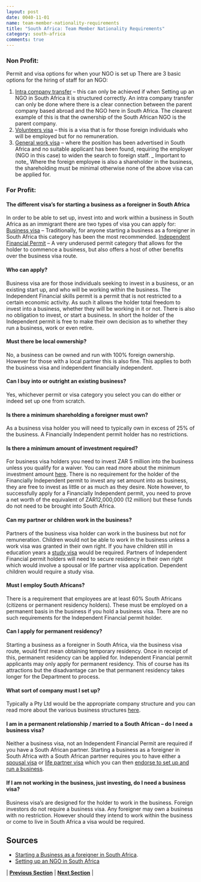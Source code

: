 ```yaml
---
layout: post
date: 0040-11-01
name: team-member-nationality-requirements
title: "South Africa: Team Member Nationality Requirements"
category: south-africa
comments: true
---
```


### Non Profit:
Permit and visa options for when your NGO is set up
There are 3 basic options for the hiring of staff for an NGO:
1. [Intra company transfer](https://www.intergate-immigration.com/intracompany-transfers.php) – this can only be achieved if when Setting up an NGO in South Africa it is structured correctly. An intra company transfer can only be done where there is a clear connection between the parent company based abroad and the NGO here in South Africa. The clearest example of this is that the ownership of the South African NGO is the parent company.
2. [Volunteers visa](https://www.intergate-immigration.com/volunteer-visa-permits.php) – this is a visa that is for those foreign individuals who will be employed but for no remuneration.
3. [General work visa](https://www.intergate-immigration.com/work-permit-general-south-africa.php) – where the position has been advertised in South Africa and no suitable applicant has been found, requiring the employer (NGO in this case) to widen the search to foreign staff.
_ Important to note_
Where the foreign employee is also a shareholder in the business, the shareholding must be minimal otherwise none of the above visa can be applied for.

### For Profit:
#### The different visa’s for starting a business as a foreigner in South Africa
In order to be able to set up, invest into and work within a business in South Africa as an immigrant there are two types of visa you can apply for:
[Business visa](https://www.intergate-immigration.com/business-permits-visa-south-africa-immigration.php) – Traditionally, for anyone starting a business as a foreigner in South Africa this category has been the most recommended.
[Independent Financial Permit](https://www.intergate-immigration.com/business-permit-visa-financially-independent-permit.php) – A very underused permit category that allows for the holder to commence a business, but also offers a host of other benefits over the business visa route.
#### Who can apply?
Business visa are for those individuals seeking to invest in a business, or an existing start up, and who will be working within the business.
The Independent Financial skills permit is a permit that is not restricted to a certain economic activity. As such it allows the holder total freedom to invest into a business, whether they will be working in it or not. There is also no obligation to invest, or start a business. In short the holder of the Independent permit is free to make their own decision as to whether they run a business, work or even retire.
#### Must there be local ownership?
No, a business can be owned and run with 100% foreign ownership. However for those with a local partner this is also fine. This applies to both the business visa and independent financially independent.
#### Can I buy into or outright an existing business?
Yes, whichever permit or visa category you select you can do either or indeed set up one from scratch.
#### Is there a minimum shareholding a foreigner must own?
As a business visa holder you will need to typically own in excess of 25% of the business. A Financially Independent permit holder has no restrictions.
#### Is there a minimum amount of investment required?
For business visa holders you need to invest ZAR 5 million into the business unless you qualify for a waiver. You can read more about the minimum investment amount [here](https://www.intergate-immigration.com/business-visa-waiver-applications.php).
There is no requirement for the holder of the Financially Independent permit to invest any set amount into as business, they are free to invest as little or as much as they desire. Note however, to successfully apply for a Financially Independent permit, you need to prove a net worth of the equivalent of ZAR12,000,000 (12 million) but these funds do not need to be brought into South Africa.
#### Can my partner or children work in the business?
Partners of the business visa holder can work in the business but not for remuneration. Children would not be able to work in the business unless a work visa was granted in their own right. If you have children still in education years a [study visa](https://www.intergate-immigration.com/immigration-south-africa-study-permits-visas.php) would be required.
Partners of Independent Financial permit holders will need to secure residency in their own right which would involve a spousal or life partner visa application. Dependent children would require a study visa.
#### Must I employ South Africans?
There is a requirement that employees are at least 60% South Africans (citizens or permanent residency holders). These must be employed on a permanent basis in the business if you hold a business visa. There are no such requirements for the Independent Financial permit holder.
#### Can I apply for permanent residency?
Starting a business as a foreigner in South Africa, via the business visa route, would first mean obtaining temporary residency. Once in receipt of this, permanent residency can be applied for.
Independent Financial permit applicants may only apply for permanent residency. This of course has its attractions but the disadvantage can be that permanent residency takes longer for the Department to process.
#### What sort of company must I set up?
Typically a Pty Ltd would be the appropriate company structure and you can read more about the various business structures [here](https://www.intergate-immigration.com/south-africa-company-formation.php).
#### I am in a permanent relationship / married to a South African – do I need a business visa?
Neither a business visa, not an Independent Financial Permit are required if you have a South African partner. Starting a business as a foreigner in South Africa with a South African partner requires you to have either a [spousal visa](https://www.intergate-immigration.com/spousal-permits-visa-immigration-south-africa.php) or [life partner visa](https://www.intergate-immigration.com/life-partner-permits-visa-immigration-south-africa.php) which you can then [endorse to set up and run a business](https://www.intergate-immigration.com/endorsing-life-partner-spousal-visa.php).
#### If I am not working in the business, just investing, do I need a business visa?
Business visa’s are designed for the holder to work in the business. Foreign investors do not require a business visa. Any foreigner may own a business with no restriction. However should they intend to work within the business or come to live in South Africa a visa would be required.

Sources
---
- [Starting a Business as a foreigner in South Africa](https://www.intergate-immigration.com/starting-business-foreigner-south-africa.php).
- [Setting up an NGO in South Africa](https://www.intergate-immigration.com/setting-ngo-south-africa.php)

| **[Previous Section]( https://neo-project.github.io/global-blockchain-compliance-hub//south-africa/south-africa-registry-requirements.html)** | **[Next Section]( https://neo-project.github.io/global-blockchain-compliance-hub//south-africa/south-africa-tax-and-auditing-requirements.html)** |
